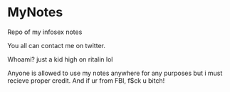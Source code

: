 # MyNotes
Repo of my infosex notes

You all can contact me on twitter. 

Whoami? just a kid high on ritalin lol

Anyone is allowed to use my notes anywhere for any purposes but i must recieve proper credit. And if ur from FBI, f$ck u bitch!
